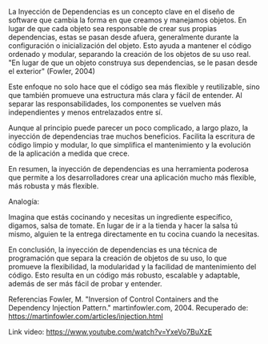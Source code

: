 La Inyección de Dependencias es un concepto clave en el diseño de software que cambia la forma en que creamos y manejamos objetos. En lugar de que cada objeto sea responsable de crear sus propias dependencias, estas se pasan desde afuera, generalmente durante la configuración o inicialización del objeto. Esto ayuda a mantener el código ordenado y modular, separando la creación de los objetos de su uso real.
"En lugar de que un objeto construya sus dependencias, se le pasan desde el exterior" (Fowler, 2004)

Este enfoque no solo hace que el código sea más flexible y reutilizable, sino que también promueve una estructura más clara y fácil de entender. Al separar las responsabilidades, los componentes se vuelven más independientes y menos entrelazados entre sí.

Aunque al principio puede parecer un poco complicado, a largo plazo, la inyección de dependencias trae muchos beneficios. Facilita la escritura de código limpio y modular, lo que simplifica el mantenimiento y la evolución de la aplicación a medida que crece.

En resumen, la inyección de dependencias es una herramienta poderosa que permite a los desarrolladores crear una aplicación mucho más flexible, más robusta y más flexible.

Analogía: 

Imagina que estás cocinando y necesitas un ingrediente específico, digamos, salsa de tomate.  En lugar de ir a la tienda y hacer la salsa tú mismo, alguien te la entrega directamente en tu cocina cuando la necesitas.

En conclusión, la inyección de dependencias es una técnica de programación que separa la creación de objetos de su uso, lo que promueve la flexibilidad, 
la modularidad y la facilidad de mantenimiento del código. Esto resulta en un código más robusto, escalable y adaptable, además de ser más fácil de probar y entender.


Referencias
	Fowler, M. "Inversion of Control Containers and the Dependency Injection Pattern." martinfowler.com, 2004.  Recuperado de: https://martinfowler.com/articles/injection.html


Link video: https://www.youtube.com/watch?v=YxeVo7BuXzE